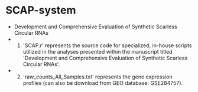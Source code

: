 # SCAP-system

- Development and Comprehensive Evaluation of Synthetic Scarless Circular RNAs
- 1. 'SCAP.r' represents the source code for specialized, in-house scripts utilized in the analyses presented within the manuscript titled 'Development and Comprehensive Evaluation of Synthetic Scarless Circular RNAs'. <br>
- 2. 'raw_counts_All_Samples.txt' represents the gene expression profiles (can also be download from GEO database: GSE284757).
